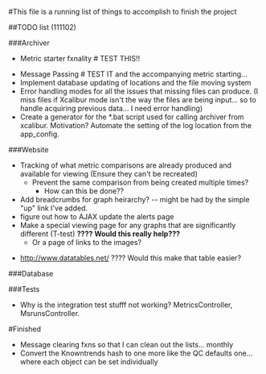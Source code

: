 #This file is a running list of things to accomplish to finish the project

##TODO list (111102)

###Archiver
-	Metric starter fxnality  # TEST THIS!!
*	Message Passing # TEST IT and the accompanying metric starting...
* Implement database updating of locations and the file moving system
* Error handling modes for all the issues that missing files can produce. (I miss files if Xcalibur mode isn't the way the files are being input... so to handle acquiring previous data... I need error handling)
* Create a generator for the \*.bat script used for calling archiver from xcalibur.  Motivation?  Automate the setting of the log location from the app\_config.  

###Website
  - Tracking of what metric comparisons are already produced and available for viewing (Ensure they can't be recreated)
    - Prevent the same comparison from being created multiple times?
      - How can this be done??
  - Add breadcrumbs for graph heirarchy?
      -- might be had by the simple "up" link I've added.
  - figure out how to AJAX update the alerts page  
  - Make a special viewing page for any graphs that are significantly different (T-test) __????  Would this really help???__
    * Or a page of links to the images?
  * http://www.datatables.net/ ????  Would this make that table easier?

###Database

###Tests
* Why is the integration test stufff not working? MetricsController,
  MsrunsController.





#Finished
* Message clearing fxns so that I can clean out the lists... monthly
* Convert the Knowntrends hash to one more like the QC defaults one... where each object can be set individually
